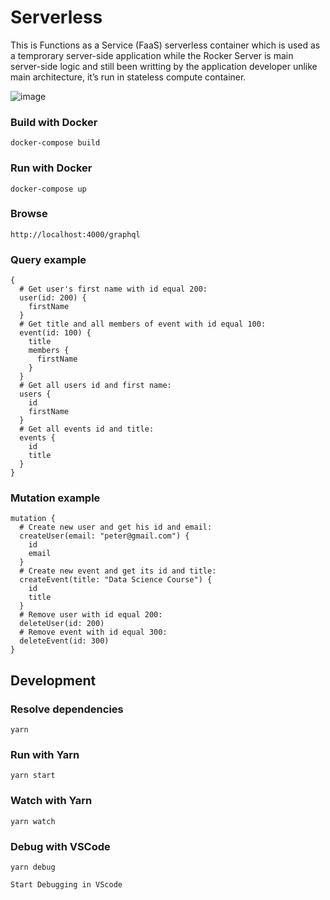 Serverless
===============================

This is Functions as a Service (FaaS) serverless container which is used as a temprorary server-side application while the Rocker Server is main server-side logic and still been writting by the application developer unlike main architecture, it’s run in stateless compute container.

![image](https://user-images.githubusercontent.com/1122708/51774779-253b4700-20fc-11e9-89c9-37ccbadbf5f6.png)

### Build with Docker
```
docker-compose build
```
### Run with Docker
```
docker-compose up
```
### Browse
```
http://localhost:4000/graphql
```
### Query example
```
{ 
  # Get user's first name with id equal 200:
  user(id: 200) {
    firstName  
  }
  # Get title and all members of event with id equal 100:
  event(id: 100) {
    title
    members {
      firstName
    }
  }
  # Get all users id and first name:
  users {
    id
    firstName
  }
  # Get all events id and title:
  events {
    id
    title
  }  
}
```
### Mutation example
```
mutation {
  # Create new user and get his id and email:
  createUser(email: "peter@gmail.com") {
    id
    email
  }
  # Create new event and get its id and title:
  createEvent(title: "Data Science Course") {
    id
    title
  }
  # Remove user with id equal 200:
  deleteUser(id: 200)
  # Remove event with id equal 300:
  deleteEvent(id: 300)
}
```

## Development

### Resolve dependencies
```
yarn
```
### Run with Yarn
```
yarn start
```
### Watch with Yarn
```
yarn watch
```
### Debug with VSCode
```
yarn debug

Start Debugging in VScode
```
